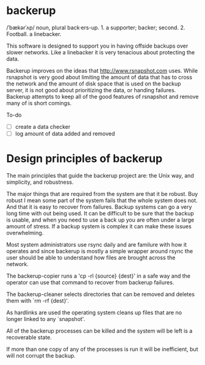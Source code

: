 backerup
========

/ˈbækərˈʌp/ noun, plural back·ers-up. 1. a supporter; backer; second. 2. Football. a linebacker.

This software is designed to support you in having offside backups over slower networks.  Like a linebacker it is very tenacious about protecting the data.

Backerup improves on the ideas that http://www.rsnapshot.com uses.  While rsnapshot is very good about limiting the amount of data that has to cross the network and the amount of disk space that is used on the backup server, it is not good about prioritizing the data, or handing failures.  Backerup attempts to keep all of the good features of rsnapshot and remove many of is short comings. 

To-do

- [ ] create a data checker
- [ ] log amount of data added and removed

Design principles of backerup
=============================

The main principles that guide the backerup project are: the Unix way,
and simplicity, and robustness.

The major things that are required from the system are that it be
robust. Buy robust I mean some part of the system fails that the whole
system does not. And that it is easy to recover from failures. Backup
systems can go a very long time with out being used. It can be
difficult to be sure that the backup is usable, and when you need to
use a back up you are often under a large amount of stress. If a backup
system is complex it can make these issues overwhelming.

Most system administrators use rsync daily and are familure with how
it operates and since backerup is mostly a simple wrapper around
rsync the user should be able to understand how files are brought
across the network.

The backerup-copier runs a 'cp -rl {source} {dest}' in a safe way and
the operator can use that command to recover from backerup failures.

The backerup-cleaner selects directories that can be removed and deletes
them with `rm -rf {dest}'.

As hardlinks are used the operating system cleans up files that are no
longer linked to any `snapshot'.

All of the backerup processes can be killed and the system will be left
is a recoverable state.

If more than one copy of any of the processes is run it will be
inefficient, but will not corrupt the backup.

